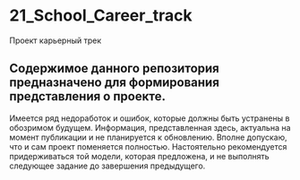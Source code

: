 # 21_School_Career_track
Проект карьерный трек

## Содержимое данного репозитория предназначено для формирования представления о проекте.

Имеется ряд недоработок и ошибок, которые должны быть устранены в обозримом будущем.
Информация, представленная здесь, актуальна на момент публикации и не планируется к обновлению.
Вполне допускаю, что и сам проект поменяется полностью.
Настоятельно рекомендуется придерживаться той модели, которая предложена, и не выполнять следующее задание до завершения предыдущего.

